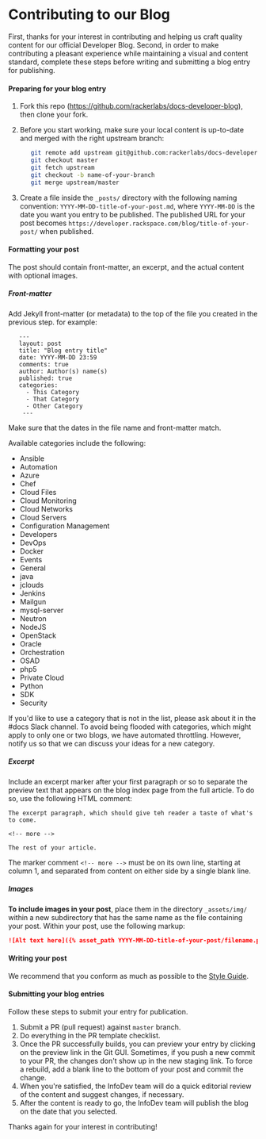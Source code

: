 # Contributing to our Blog

First, thanks for your interest in contributing and helping us craft quality
content for our official Developer Blog. Second, in order to make contributing
a pleasant experience while maintaining a visual and content standard, complete
these steps before writing and submitting a blog entry for publishing.

#### Preparing for your blog entry

1. Fork this repo (https://github.com/rackerlabs/docs-developer-blog), then
   clone your fork.

2. Before you start working, make sure your local content is up-to-date and
   merged with the right upstream branch:

      ```bash
         git remote add upstream git@github.com:rackerlabs/docs-developer-blog.git
         git checkout master
         git fetch upstream
         git checkout -b name-of-your-branch
         git merge upstream/master
      ```

3. Create a file inside the `_posts/` directory with the following naming
   convention: `YYYY-MM-DD-title-of-your-post.md`, where `YYYY-MM-DD` is the
   date you want you entry to be published. The published URL for your post
   becomes `https://developer.rackspace.com/blog/title-of-your-post/` when
   published.

#### Formatting your post

The post should contain front-matter, an excerpt, and the actual content with
optional images.

##### Front-matter

Add Jekyll front-matter (or metadata) to the top of the file you created in
the previous step. for example:

```
   ---
   layout: post
   title: "Blog entry title"
   date: YYYY-MM-DD 23:59
   comments: true
   author: Author(s) name(s)
   published: true
   categories:
     - This Category
     - That Category
     - Other Category
    ---
```

Make sure that the dates in the file name and front-matter match.

Available categories include the following:

- Ansible
- Automation
- Azure
- Chef
- Cloud Files
- Cloud Monitoring
- Cloud Networks
- Cloud Servers
- Configuration Management
- Developers
- DevOps
- Docker
- Events
- General
- java
- jclouds
- Jenkins
- Mailgun
- mysql-server
- Neutron
- NodeJS
- OpenStack
- Oracle
- Orchestration
- OSAD
- php5
- Private Cloud
- Python
- SDK
- Security

If you'd like to use a category that is not in the list, please ask about it in
the #docs Slack channel. To avoid being flooded with categories, which might apply
to only one or two blogs, we have automated throttling. However, notify us so
that we can discuss your ideas for a new category.

##### Excerpt

Include an excerpt marker after your first paragraph or so to separate the
preview text that appears on the blog index page from the full article. To do
so, use the following HTML comment:

```
The excerpt paragraph, which should give teh reader a taste of what's to come.

<!-- more -->

The rest of your article.
```

The marker comment ``<!-- more -->`` must be on its own line, starting at
column 1, and separated from content on either side by a single blank line.

##### Images

**To include images in your post**, place them in the directory
`_assets/img/` within a new subdirectory that has the same name as the file
containing your post. Within your post, use the following markup:

```markdown
![Alt text here]({% asset_path YYYY-MM-DD-title-of-your-post/filename.png %})
```

#### Writing your post

We recommend that you conform as much as possible to the [Style Guide](https://developer.rackspace.com/docs/style-guide/).

#### Submitting your blog entries

Follow these steps to submit your entry for publication.

1. Submit a PR (pull request) against `master` branch.
2. Do everything in the PR template checklist.
3. Once the PR successfully builds, you can preview your entry by clicking on
   the preview link in the Git GUI.  Sometimes, if you push a new commit to your
   PR, the changes don't show up in the new staging link.  To force a rebuild,
   add a blank line to the bottom of your post and commit the change.
4. When you're satisfied, the InfoDev team will do a quick editorial review
   of the content and suggest changes, if necessary.
5. After the content is ready to go, the InfoDev team will publish the blog on
   the date that you selected.

Thanks again for your interest in contributing!

